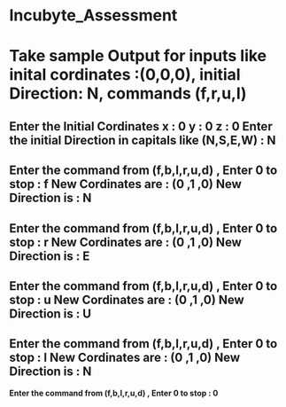 # Incubyte_Assessment

# Take sample Output for inputs like inital cordinates :(0,0,0), initial Direction: N, commands (f,r,u,l)
Enter the Initial Cordinates
x : 0
y : 0
z : 0
Enter the initial Direction in capitals like (N,S,E,W) : N
---------------------------------------------------------------
Enter the command from (f,b,l,r,u,d) , Enter 0 to stop : f
New Cordinates are : (0 ,1 ,0)
New Direction is : N
---------------------------------------------------------------
Enter the command from (f,b,l,r,u,d) , Enter 0 to stop : r
New Cordinates are : (0 ,1 ,0)
New Direction is : E
---------------------------------------------------------------
Enter the command from (f,b,l,r,u,d) , Enter 0 to stop : u
New Cordinates are : (0 ,1 ,0)
New Direction is : U
---------------------------------------------------------------
Enter the command from (f,b,l,r,u,d) , Enter 0 to stop : l
New Cordinates are : (0 ,1 ,0)
New Direction is : N
---------------------------------------------------------------
**Enter the command from (f,b,l,r,u,d) , Enter 0 to stop : 0**
